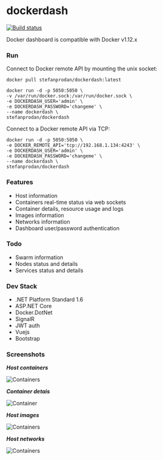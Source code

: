 # dockerdash

[![Build status](https://ci.appveyor.com/api/projects/status/q52dkb8di4578mh9?svg=true)](https://ci.appveyor.com/project/stefanprodan/dockerdash)


Docker dashboard is compatible with Docker v1.12.x

### Run

Connect to Docker remote API by mounting the unix socket:

```
docker pull stefanprodan/dockerdash:latest

docker run -d -p 5050:5050 \
-v /var/run/docker.sock:/var/run/docker.sock \
-e DOCKERDASH_USER='admin' \
-e DOCKERDASH_PASSWORD='changeme' \
--name dockerdash \
stefanprodan/dockerdash
```

Connect to a Docker remote API via TCP:

```
docker run -d -p 5050:5050 \
-e DOCKER_REMOTE_API='tcp://192.168.1.134:4243' \
-e DOCKERDASH_USER='admin' \
-e DOCKERDASH_PASSWORD='changeme' \
--name dockerdash \
stefanprodan/dockerdash
```

### Features

* Host information
* Containers real-time status via web sockets
* Container details, resource usage and logs
* Images information
* Networks information
* Dashboard user/password authentication

### Todo

* Swarm information
* Nodes status and details
* Services status and details

### Dev Stack

* .NET Platform Standard 1.6
* ASP.NET Core
* Docker.DotNet
* SignalR
* JWT auth
* Vuejs
* Bootstrap

### Screenshots 

***Host containers***

![Containers](https://raw.githubusercontent.com/stefanprodan/dockerdash/master/screens/host-containers-dockerdash.png)

***Container detais***

![Container](https://raw.githubusercontent.com/stefanprodan/dockerdash/master/screens/container-details-dockerdash.png)

***Host images***

![Containers](https://raw.githubusercontent.com/stefanprodan/dockerdash/master/screens/host-images-dockerdash.png)

***Host networks***

![Containers](https://raw.githubusercontent.com/stefanprodan/dockerdash/master/screens/host-networks-dockerdash.png)
